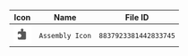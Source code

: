 | Icon | Name | File ID |
| ---  | ---  | ---     |
| ![](Assembly%20Icon.png) | `Assembly Icon` | `8837923381442833745` |
